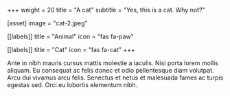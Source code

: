 +++
weight = 20
title = "A cat"
subtitle = "Yes, this is a cat. Why not?"

[asset]
  image = "cat-2.jpeg"

[[labels]]
  title = "Animal"
  icon = "fas fa-paw"

[[labels]]
  title = "Cat"
  icon = "fas fa-cat"
+++

Ante in nibh mauris cursus mattis molestie a iaculis. Nisi porta lorem mollis aliquam. Eu consequat ac felis donec et odio pellentesque diam volutpat. Arcu dui vivamus arcu felis. Senectus et netus et malesuada fames ac turpis egestas sed. Orci eu lobortis elementum nibh.
